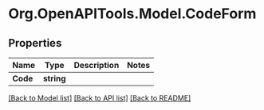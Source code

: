 # Org.OpenAPITools.Model.CodeForm

## Properties

Name | Type | Description | Notes
------------ | ------------- | ------------- | -------------
**Code** | **string** |  | 

[[Back to Model list]](../../README.md#documentation-for-models) [[Back to API list]](../../README.md#documentation-for-api-endpoints) [[Back to README]](../../README.md)

